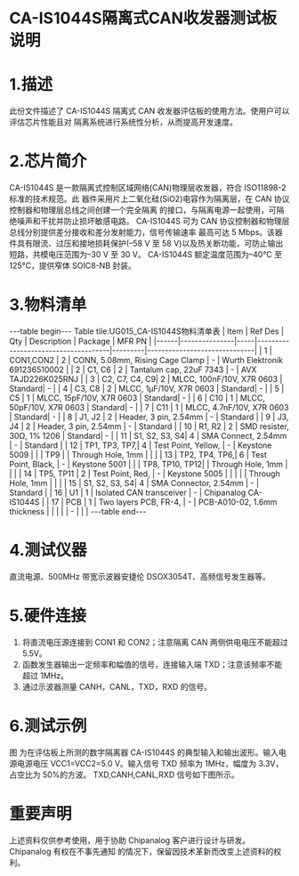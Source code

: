  # CA-IS1044S隔离式CAN收发器测试板说明


# 1.描述
此份文件描述了 CA-IS1044S 隔离式 CAN 收发器评估板的使用方法。使用户可以评估芯片性能且对
隔离系统进行系统性分析，从而提高开发速度。


# 2.芯片简介
CA-IS1044S 是一款隔离式控制区域网络(CAN)物理层收发器，符合 ISO11898-2 标准的技术规范。此
器件采用片上二氧化硅(SiO2)电容作为隔离层，在 CAN 协议控制器和物理层总线之间创建一个完全隔离
的接口，与隔离电源一起使用，可隔绝噪声和干扰并防止损坏敏感电路。
CA-IS1044S 可为 CAN 协议控制器和物理层总线分别提供差分接收和差分发射能力，信号传输速率
最高可达 5 Mbps。该器件具有限流、过压和接地损耗保护(–58 V 至 58 V)以及热关断功能，可防止输出
短路，共模电压范围为–30 V 至 30 V。
CA-IS1044S 额定温度范围为–40°C 至 125°C，提供窄体 SOIC8-NB 封装。


#  3.物料清单
---table begin---
Table tile:UG015_CA-IS1044S物料清单表
| Item | Ref Des       | Qty | Description                         | Package | MFR PN                       |
|------|---------------|-----|-------------------------------------|---------|------------------------------|
| 1    | CON1,CON2     | 2   | CONN, 5.08mm, Rising Cage Clamp     | -       | Wurth Elektronik 691236510002 |
| 2    | C1, C6        | 2   | Tantalum cap, 22uF 7343            | -       | AVX TAJD226K025RNJ            |
| 3    | C2, C7, C4, C9| 2   | MLCC, 100nF/10V, X7R 0603           | Standard| -                            |
| 4    | C3, C8        | 2   | MLCC, 1μF/10V, X7R 0603            | Standard| -                            |
| 5    | C5            | 1   | MLCC, 15pF/10V, X7R 0603           | Standard| -                            |
| 6    | C10           | 1   | MLCC, 50pF/10V, X7R 0603           | Standard| -                            |
| 7    | C11           | 1   | MLCC, 4.7nF/10V, X7R 0603          | Standard| -                            |
| 8    | J1, J2        | 2   | Header, 3 pin, 2.54mm              | -       | Standard                     |
| 9    | J3, J4        | 2   | Header, 3 pin, 2.54mm              | -       | Standard                     |
| 10   | R1, R2        | 2   | SMD resister, 30Ω, 1% 1206         | Standard| -                            |
| 11   | S1, S2, S3, S4| 4   | SMA Connect, 2.54mm                | -       | Standard                     |
| 12   | TP1, TP3, TP7,| 4   | Test Point, Yellow,                | -       | Keystone 5009                |
|      | TP9           |     | Through Hole, 1mm                 |         |                              |
| 13   | TP2, TP4, TP6,| 6   | Test Point, Black,                 | -       | Keystone 5001                |
|      | TP8, TP10, TP12|     | Through Hole, 1mm                 |         |                              |
| 14   | TP5, TP11     | 2   | Test Point, Red,                   | -       | Keystone 5005                |
|      |               |     | Through Hole, 1mm                 |         |                              |
| 15   | S1, S2, S3, S4| 4   | SMA Connector, 2.54mm              | -       | Standard                     |
| 16   | U1            | 1   | Isolated CAN transceiver           | -       | Chipanalog CA-IS1044S         |
| 17   | PCB           | 1   | Two layers PCB, FR-4,              | -       | PCB-A010-02, 1.6mm thickness  |
|      |               |     | -                                   |         |                              |
---table end---


# 4.测试仪器
直流电源、500MHz 带宽示波器安捷伦 DSOX3054T、高频信号发生器等。


# 5.硬件连接
1. 将直流电压源连接到 CON1 和 CON2；注意隔离 CAN 两侧供电电压不能超过 5.5V。
2. 函数发生器输出一定频率和幅值的信号，连接输入端 TXD；注意该频率不能超过 1MHz。
3. 通过示波器测量 CANH，CANL，TXD，RXD 的信号。


# 6.测试示例
图 为在评估板上所测的数字隔离器 CA-IS1044S 的典型输入和输出波形。输入电源电源电压
VCC1=VCC2=5.0 V。输入信号 TXD 频率为 1MHz，幅度为 3.3V，占空比为 50%的方波。
TXD,CANH,CANL,RXD 信号如下图所示。


#  重要声明
上述资料仅供参考使用，用于协助 Chipanalog 客户进行设计与研发。Chipanalog 有权在不事先通知
的情况下，保留因技术革新而改变上述资料的权利。

